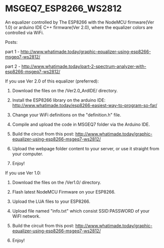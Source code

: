 # MSGEQ7_ESP8266_WS2812
An equalizer controlled by The ESP8266 with the NodeMCU firmware(Ver 1.0) or arduino IDE C++ firmware(Ver 2.0), where the equalizer colors are controlled via WiFi.

Posts:

part 1 - http://www.whatimade.today/graphic-equalizer-using-esp8266-msgeq7-ws2812/

part 2 - http://www.whatimade.today/part-2-spectrum-analyzer-with-esp8266-msgeq7-ws2812/

If you use Ver 2.0 of this equalizer (preferred): 
   1. Download the files on the /Ver2.0_ArdIDE/ directory.
   
   2. Install the ESP8266 library on the arduino IDE:
      http://www.whatimade.today/esp8266-easiest-way-to-program-so-far/
   
   3. Change your WiFi definitions on the "definition.h" file.
    
   4. Compile and upload the code in MSGEQ7 folder via the Arduino IDE.
    
   5. Build the circuit from this post:
      http://www.whatimade.today/graphic-equalizer-using-esp8266-msgeq7-ws2812/
   
   6. Upload the webpage folder content to your server, or use it straight from your computer.

   7. Enjoy!   


If you use Ver 1.0:
   1. Download the files on the /Ver1.0/ directory.
   
   2. Flash latest NodeMCU Firmware on your ESP8266.
   
   3. Upload the LUA files to your ESP8266.
   
   4. Upload file named "info.txt" which consist SSID:PASSWORD of your WiFI network.
   
   5. Build the circuit from this post:
      http://www.whatimade.today/graphic-equalizer-using-esp8266-msgeq7-ws2812/
   
   6. Enjoy! 
